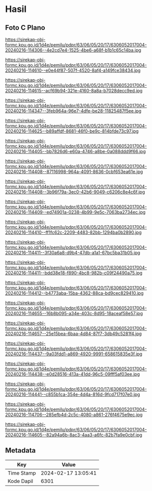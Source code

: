 # Hasil

## Foto C Plano

https://sirekap-obj-formc.kpu.go.id/1d4e/pemilu/pdpr/63/06/05/20/17/6306052017004-20240216-114306--4e2cd7e4-1525-4be6-a68f-b1b1c65c14ba.jpg

https://sirekap-obj-formc.kpu.go.id/1d4e/pemilu/pdpr/63/06/05/20/17/6306052017004-20240216-114610--e0e44f87-507f-4520-8af4-a149fce38434.jpg

https://sirekap-obj-formc.kpu.go.id/1d4e/pemilu/pdpr/63/06/05/20/17/6306052017004-20240216-114615--acf69b94-321e-4160-8a8a-b7028decc9ed.jpg

https://sirekap-obj-formc.kpu.go.id/1d4e/pemilu/pdpr/63/06/05/20/17/6306052017004-20240216-114347--3feb964a-96e7-4dfe-be28-11825487f5ee.jpg

https://sirekap-obj-formc.kpu.go.id/1d4e/pemilu/pdpr/63/06/05/20/17/6306052017004-20240216-114625--b89affdf-8681-46f0-be9c-814bfde73c97.jpg

https://sirekap-obj-formc.kpu.go.id/1d4e/pemilu/pdpr/63/06/05/20/17/6306052017004-20240216-114405--bb7826d6-e60a-4746-a8be-0a088ddd9f66.jpg

https://sirekap-obj-formc.kpu.go.id/1d4e/pemilu/pdpr/63/06/05/20/17/6306052017004-20240216-114408--87116998-964a-4091-8636-0cbf653ea61e.jpg

https://sirekap-obj-formc.kpu.go.id/1d4e/pemilu/pdpr/63/06/05/20/17/6306052017004-20240216-114408--3b96f79a-3ec0-42b6-9049-c6206c8e4c6f.jpg

https://sirekap-obj-formc.kpu.go.id/1d4e/pemilu/pdpr/63/06/05/20/17/6306052017004-20240216-114409--ed74901a-0238-4b99-9e5c-7063ba2734ec.jpg

https://sirekap-obj-formc.kpu.go.id/1d4e/pemilu/pdpr/63/06/05/20/17/6306052017004-20240216-114410--ff1fc62c-2209-4483-82bb-1294ba0b2890.jpg

https://sirekap-obj-formc.kpu.go.id/1d4e/pemilu/pdpr/63/06/05/20/17/6306052017004-20240216-114411--3f30a6a8-d9b4-47db-a1a1-67bc5ba31b05.jpg

https://sirekap-obj-formc.kpu.go.id/1d4e/pemilu/pdpr/63/06/05/20/17/6306052017004-20240216-114411--bdd38e18-f890-4bc8-982b-c09f24490a75.jpg

https://sirekap-obj-formc.kpu.go.id/1d4e/pemilu/pdpr/63/06/05/20/17/6306052017004-20240216-114412--b4773aba-15ba-4362-88ca-bd9cec829410.jpg

https://sirekap-obj-formc.kpu.go.id/1d4e/pemilu/pdpr/63/06/05/20/17/6306052017004-20240216-114655--16b8b095-a34e-403c-8d95-18aceaf58e57.jpg

https://sirekap-obj-formc.kpu.go.id/1d4e/pemilu/pdpr/63/06/05/20/17/6306052017004-20240216-114657--25e15bea-6baa-4d84-87f7-3db49c5281f4.jpg

https://sirekap-obj-formc.kpu.go.id/1d4e/pemilu/pdpr/63/06/05/20/17/6306052017004-20240216-114437--9a03fdd1-a869-4920-9991-658615835e3f.jpg

https://sirekap-obj-formc.kpu.go.id/1d4e/pemilu/pdpr/63/06/05/20/17/6306052017004-20240216-114438--e0d28516-413a-41dd-96c5-09fff5af03ee.jpg

https://sirekap-obj-formc.kpu.go.id/1d4e/pemilu/pdpr/63/06/05/20/17/6306052017004-20240216-114441--c855b1ca-354e-4d4a-816d-9fcd717f07e0.jpg

https://sirekap-obj-formc.kpu.go.id/1d4e/pemilu/pdpr/63/06/05/20/17/6306052017004-20240216-114706--285efb4d-2c5c-4080-a861-276f4675e9ec.jpg

https://sirekap-obj-formc.kpu.go.id/1d4e/pemilu/pdpr/63/06/05/20/17/6306052017004-20240216-114605--82a94a6b-8ac3-4aa3-a6fc-82b7fa9e0cbf.jpg


## Metadata

| Key        | Value               |
| ---------- | ------------------- |
| Time Stamp | 2024-02-17 13:05:41 |
| Kode Dapil | 6301                |



